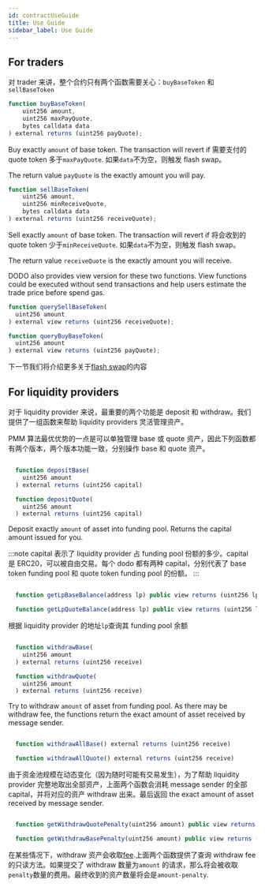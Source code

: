 ```yaml
---
id: contractUseGuide
title: Use Guide
sidebar_label: Use Guide
---
```


## For traders

对 trader 来讲，整个合约只有两个函数需要关心：`buyBaseToken` 和 `sellBaseToken`

```javascript
function buyBaseToken(
    uint256 amount,
    uint256 maxPayQuote,
    bytes calldata data
) external returns (uint256 payQuote);
```

Buy exactly `amount` of base token. The transaction will revert if 需要支付的 quote token 多于`maxPayQuote`. 如果`data`不为空，则触发 flash swap。

The return value `payQuote` is the exactly amount you will pay.

```javascript
function sellBaseToken(
    uint256 amount,
    uint256 minReceiveQuote,
    bytes calldata data
) external returns (uint256 receiveQuote);
```

Sell exactly `amount` of base token. The transaction will revert if 将会收到的 quote token 少于`minReceiveQuote`. 如果`data`不为空，则触发 flash swap。

The return value `receiveQuote` is the exactly amount you will receive.

DODO also provides view version for these two functions. View functions could be executed without send transactions and help users estimate the trade price before spend gas.

```javascript
function querySellBaseToken(
  uint256 amount
) external view returns (uint256 receiveQuote);

function queryBuyBaseToken(
  uint256 amount
) external view returns (uint256 payQuote);
```

下一节我们将介绍更多关于[flash swap](./flashSwap)的内容

## For liquidity providers

对于 liquidity provider 来说，最重要的两个功能是 deposit 和 withdraw。我们提供了一组函数来帮助 liquidity providers 灵活管理资产。

PMM 算法最优优势的一点是可以单独管理 base 或 quote 资产，因此下列函数都有两个版本，两个版本功能一致，分别操作 base 和 quote 资产。

```javascript

  function depositBase(
    uint256 amount
  ) external returns (uint256 capital)

  function depositQuote(
    uint256 amount
  ) external returns (uint256 capital)

```

Deposit exactly `amount` of asset into funding pool. Returns the capital amount issued for you.

:::note
capital 表示了 liquidity provider 占 funding pool 份额的多少。capital 是 ERC20，可以被自由交易。每个 dodo 都有两种 capital，分别代表了 base token funding pool 和 quote token funding pool 的份额。
:::

```javascript

  function getLpBaseBalance(address lp) public view returns (uint256 lpBalance)

  function getLpQuoteBalance(address lp) public view returns (uint256 lpBalance)

```

根据 liquidity provider 的地址`lp`查询其 funding pool 余额

```javascript

  function withdrawBase(
    uint256 amount
  ) external returns (uint256 receive)

  function withdrawQuote(
    uint256 amount
  ) external returns (uint256 receive)

```

Try to withdraw `amount` of asset from funding pool. As there may be withdraw fee, the functions return the exact amount of asset received by message sender.

```javascript

  function withdrawAllBase() external returns (uint256 receive)

  function withdrawAllQuote() external returns (uint256 receive)

```

由于资金池规模在动态变化（因为随时可能有交易发生），为了帮助 liquidity provider 完整地取出全部资产，上面两个函数会消耗 message sender 的全部 capital，并将对应的资产 withdraw 出来。最后返回 the exact amount of asset received by message sender.

```javascript

  function getWithdrawQuotePenalty(uint256 amount) public view returns (uint256 penalty)

  function getWithdrawBasePenalty(uint256 amount) public view returns (uint256 penalty)

```

在某些情况下，withdraw 资产会收取[fee](./coreConcept#withdraw-fee).上面两个函数提供了查询 withdraw fee 的只读方法。如果提交了 withdraw 数量为`amount` 的请求，那么将会被收取`penalty`数量的费用。最终收到的资产数量将会是`amount-penalty`.
